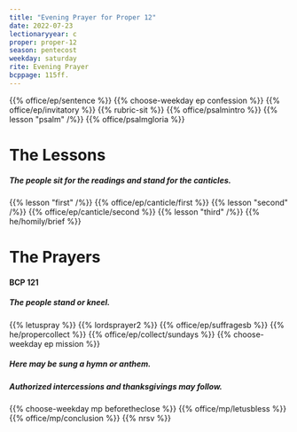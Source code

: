 ```yaml
---
title: "Evening Prayer for Proper 12"
date: 2022-07-23
lectionaryyear: c
proper: proper-12
season: pentecost
weekday: saturday
rite: Evening Prayer
bcppage: 115ff.
---
```

{{% office/ep/sentence %}}
{{% choose-weekday ep confession %}}
{{% office/ep/invitatory %}}
{{% rubric-sit %}}
{{% office/psalmintro %}}
{{% lesson "psalm" /%}}
{{% office/psalmgloria %}}

# The Lessons

##### The people sit for the readings and stand for the canticles.
{{% lesson "first" /%}}
{{% office/ep/canticle/first %}}
{{% lesson "second" /%}}
{{% office/ep/canticle/second %}}
{{% lesson "third" /%}}
{{% he/homily/brief %}}

# The Prayers

#### BCP 121

##### The people stand or kneel.
{{% letuspray %}}
{{% lordsprayer2 %}}
{{% office/ep/suffragesb %}}
{{% he/propercollect %}}
{{% office/ep/collect/sundays %}}
{{% choose-weekday ep mission %}}

##### Here may be sung a hymn or anthem.

##### Authorized intercessions and thanksgivings may follow.
{{% choose-weekday mp beforetheclose %}}
{{% office/mp/letusbless %}}
{{% office/mp/conclusion %}}
{{% nrsv %}}

